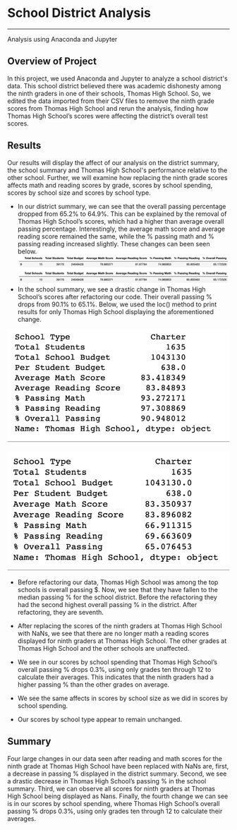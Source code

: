 # School District Analysis 
---
Analysis using Anaconda and Jupyter 

## Overview of Project
In this project, we used Anaconda and Jupyter to analyze a school district's data. This school district believed there was academic dishonesty among the ninth graders in one of their schools, Thomas High School. So, we edited the data imported from their CSV files to remove the ninth grade scores from Thomas High School and rerun the analysis, finding how Thomas High School’s scores were affecting the district’s overall test scores. 
## Results
Our results will display the affect of our analysis on the district summary, the school summary and Thomas High School's performance relative to the other school. Further, we will examine how replacing the ninth grade scores affects math and reading scores by grade, scores by school spending, scores by school size and scores by school type.

* In our district summary, we can see that the overall passing percentage dropped from 65.2% to 64.9%. This can be explained by the removal of Thomas High School’s scores, which had a higher than average overall passing percentage. Interestingly, the average math score and average reading score remained the same, while the % passing math and % passing reading increased slightly. These changes can been seen below. 
![district_summary_before.png](district_summary_before.png)
![district_summary_after.png](district_summary_after.png)
* In the school summary, we see a drastic change in Thomas High School’s scores after refactoring our code. Their overall passing % drops from 90.1% to 65.1%. Below, we used the loc() method to print results for only Thomas High School displaying the aforementioned change. 

![school_summary_before.png](school_summary_before.png)

![school_summary_after.png](school_summary_after.png)

* Before refactoring our data, Thomas High School was among the top schools is overall passing $. Now, we see that they have fallen to the median passing % for the school district. Before the refactoring they had the second highest overall passing % in the district. After refactoring, they are seventh.

* After replacing the scores of the ninth graders at Thomas High School with NaNs, we see that there are no longer math a reading scores displayed for ninth graders at Thomas High School. The other grades at Thomas High School and the other schools are unaffected.

* We see in our scores by school spending that Thomas High School’s overall passing % drops 0.3%, using only grades ten through 12 to calculate their averages. This indicates that the ninth graders had a higher passing % than the other grades on average. 

* We see the same affects in scores by school size as we did in scores by school spending. 

* Our scores by school type appear to remain unchanged. 

## Summary 
Four large changes in our data seen after reading and math scores for the ninth grade at Thomas High School have been replaced with NaNs are, first, a decrease in passing % displayed in the district summary. Second, we see a drastic decrease in Thomas High School’s passing % in the school summary. Third, we can observe all scores for ninth graders at Thomas High School being displayed as Nans. Finally, the fourth change we can see is in our scores by school spending,  where Thomas High School’s overall passing % drops 0.3%, using only grades ten through 12 to calculate their averages.
